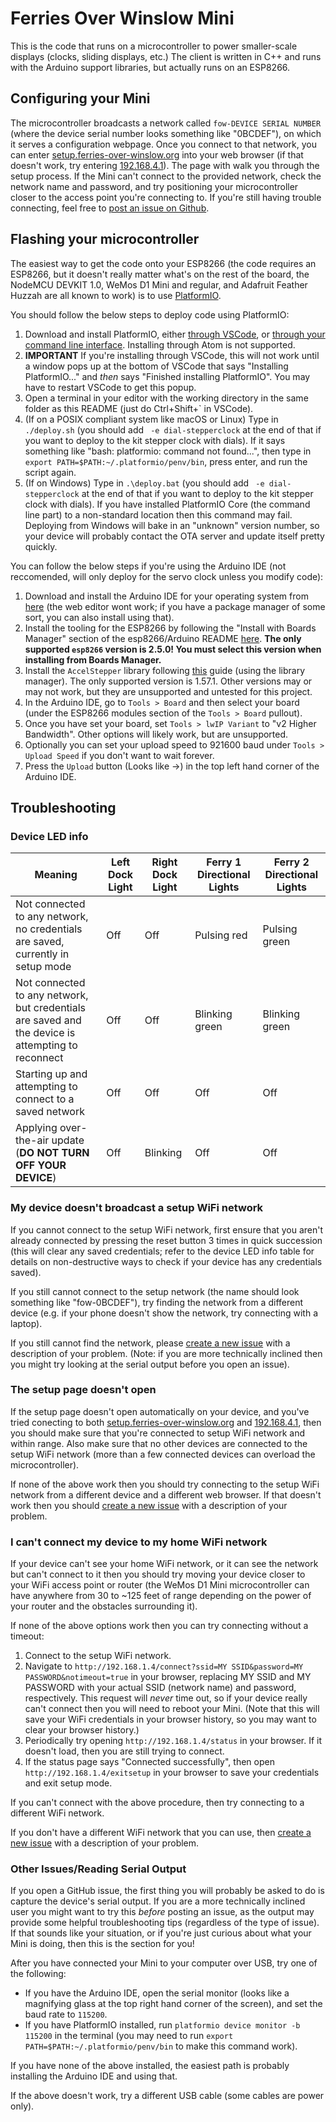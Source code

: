 # Ferries Over Winslow Mini
This is the code that runs on a microcontroller to power smaller-scale displays (clocks, sliding displays, etc.) The client is written in C++ and runs with the Arduino support libraries, but actually runs on an ESP8266.
## Configuring your Mini
The microcontroller broadcasts a network called `fow-DEVICE SERIAL NUMBER` (where the device serial number looks something like "0BCDEF"), on which it serves a configuration webpage. Once you connect to that network, you can enter [setup.ferries-over-winslow.org](http://setup.ferries-over-winslow.org) into your web browser (if that doesn't work, try entering [192.168.4.1](http://192.168.4.1)). The page with walk you through the setup process. If the Mini can't connect to the provided network, check the network name and password, and try positioning your microcontroller closer to the access point you're connecting to. If you're still having trouble connecting, feel free to [post an issue on Github](https://github.com/pietroglyph/fow/issues/new).
## Flashing your microcontroller
The easiest way to get the code onto your ESP8266 (the code requires an ESP8266, but it doesn't really matter what's on the rest of the board, the NodeMCU DEVKIT 1.0, WeMos D1 Mini and regular, and Adafruit Feather Huzzah are all known to work) is to use [PlatformIO](https://platformio.org/). 

You should follow the below steps to deploy code using PlatformIO:
1. Download and install PlatformIO, either [through VSCode](https://platformio.org/platformio-ide), or [through your command line interface](https://docs.platformio.org/en/latest/installation.html#super-quick-mac-linux). Installing through Atom is not supported.
2. **IMPORTANT** If you're installing through VSCode, this will not work until a window pops up at the bottom of VSCode that says "Installing PlatformIO..." and _then_ says "Finished installing PlatformIO". You may have to restart VSCode to get this popup.
3. Open a terminal in your editor with the working directory in the same folder as this README (just do Ctrl+Shift+\` in VSCode). 
4. (If on a POSIX compliant system like macOS or Linux) Type in `./deploy.sh` (you should add ` -e dial-stepperclock` at the end of that if you want to deploy to the kit stepper clock with dials). If it says something like "bash: platformio: command not found...", then type in `export PATH=$PATH:~/.platformio/penv/bin`, press enter, and run the script again.
4. (If on Windows) Type in `.\deploy.bat` (you should add ` -e dial-stepperclock` at the end of that if you want to deploy to the kit stepper clock with dials). If you have installed PlatformIO Core (the command line part) to a non-standard location then this command may fail. Deploying from Windows will bake in an "unknown" version number, so your device will probably contact the OTA server and update itself pretty quickly.

You can follow the below steps if you're using the Arduino IDE (not reccomended, will only deploy for the servo clock unless you modify code):
1. Download and install the Arduino IDE for your operating system from [here](https://www.arduino.cc/en/Main/Software) (the web editor wont work; if you have a package manager of some sort, you can also install using that).
2. Install the tooling for the ESP8266 by following the "Install with Boards Manager" section of the esp8266/Arduino README [here](https://github.com/esp8266/Arduino#installing-with-boards-manager). **The only supported `esp8266` version is 2.5.0! You must select this version when installing from Boards Manager.**
3. Install the `AccelStepper` library following [this](https://www.arduino.cc/en/Guide/Libraries#toc3) guide (using the library manager). The only supported version is 1.57.1. Other versions may or may not work, but they are unsupported and untested for this project.
4. In the Arduino IDE, go to `Tools > Board` and then select your board (under the ESP8266 modules section of the `Tools > Board` pullout).
5. Once you have set your board, set `Tools > lwIP Variant` to "v2 Higher Bandwidth". Other options will likely work, but are unsupported.
6. Optionally you can set your upload speed to 921600 baud under `Tools > Upload Speed` if you don't want to wait forever.
7. Press the `Upload` button (Looks like ->) in the top left hand corner of the Arduino IDE.
## Troubleshooting
### Device LED info
| Meaning                                                                                           | Left Dock Light | Right Dock Light | Ferry 1 Directional Lights | Ferry 2 Directional Lights |
|---------------------------------------------------------------------------------------------------|-----------------|------------------|----------------------------|----------------------------|
| Not connected to any network, no credentials are saved, currently in setup mode                   | Off             | Off              | Pulsing red                | Pulsing green              |
| Not connected to any network, but credentials are saved and the device is attempting to reconnect | Off             | Off              | Blinking green             | Blinking green             |
| Starting up and attempting to connect to a saved network                                          | Off             | Off              | Off                        | Off                        |
| Applying over-the-air update (**DO NOT TURN OFF YOUR DEVICE**)                                    | Off             | Blinking         | Off                        | Off                        |
### My device doesn't broadcast a setup WiFi network
If you cannot connect to the setup WiFi network, first ensure that you aren't already connected by pressing the reset button 3 times in quick succession (this will clear any saved credentials; refer to the device LED info table for details on non-destructive ways to check if your device has any credentials saved).

If you still cannot connect to the setup network (the name should look something like "fow-0BCDEF"), try finding the network from a different device (e.g. if your phone doesn't show the network, try connecting with a laptop).

If you still cannot find the network, please [create a new issue](https://github.com/pietroglyph/fow/issues/new) with a description of your problem. (Note: if you are more technically inclined then you might try looking at the serial output before you open an issue).
### The setup page doesn't open
If the setup page doesn't open automatically on your device, and you've tried conecting to both [setup.ferries-over-winslow.org](http://setup.ferries-over-winslow.org) and [192.168.4.1](http://192.168.4.1), then you should make sure that you're connected to setup WiFi network and within range. Also make sure that no other devices are connected to the setup WiFi network (more than a few connected devices can overload the microcontroller).

If none of the above work then you should try connecting to the setup WiFi network from a different device and a different web browser. If that doesn't work then you should [create a new issue](https://github.com/pietroglyph/fow/issues/new) with a description of your problem.
### I can't connect my device to my home WiFi network
If your device can't see your home WiFi network, or it can see the network but can't connect to it then you should try moving your device closer to your WiFi access point or router (the WeMos D1 Mini microcontroller can have anywhere from 30 to ~125 feet of range depending on the power of your router and the obstacles surrounding it).

If none of the above options work then you can try connecting without a timeout:
 1. Connect to the setup WiFi network.
 2. Navigate to `http://192.168.1.4/connect?ssid=MY SSID&password=MY PASSWORD&notimeout=true` in your browser, replacing MY SSID and MY PASSWORD with your actual SSID (network name) and password, respectively. This request will *never* time out, so if your device really can't connect then you will need to reboot your Mini. (Note that this will save your WiFi credentials in your browser history, so you may want to clear your browser history.)
 3. Periodically try opening `http://192.168.1.4/status` in your browser. If it doesn't load, then you are still trying to connect.
 4. If the status page says "Connected successfully", then open `http://192.168.1.4/exitsetup` in your browser to save your credentials and exit setup mode.

If you can't connect with the above procedure, then try connecting to a different WiFi network.

If you don't have a different WiFi network that you can use, then [create a new issue](https://github.com/pietroglyph/fow/issues/new) with a description of your problem.
### Other Issues/Reading Serial Output
If you open a GitHub issue, the first thing you will probably be asked to do is capture the device's serial output. If you are a more technically inclined user you might want to try this *before* posting an issue, as the output may provide some helpful troubleshooting tips (regardless of the type of issue). If that sounds like your situation, or if you're just curious about what your Mini is doing, then this is the section for you!

After you have connected your Mini to your computer over USB, try one of the following:
 * If you have the Arduino IDE, open the serial monitor (looks like a magnifying glass at the top right hand corner of the screen), and set the baud rate to `115200`.
 * If you have PlatformIO installed, run `platformio device monitor -b 115200` in the terminal (you may need to run `export PATH=$PATH:~/.platformio/penv/bin` to make this command work).

If you have none of the above installed, the easiest path is probably installing the Arduino IDE and using that.

If the above doesn't work, try a different USB cable (some cables are power only).
